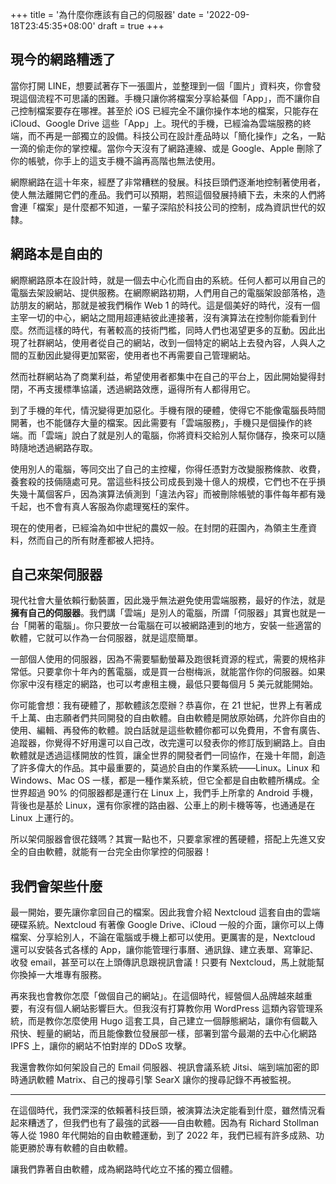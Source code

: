 +++
title = '為什麼你應該有自己的伺服器'
date = '2022-09-18T23:45:35+08:00'
draft = true
+++



## 現今的網路糟透了

當你打開 LINE，想要試著存下一張圖片，並整理到一個「圖片」資料夾，你會發現這個流程不可思議的困難。手機只讓你將檔案分享給棊個「App」，而不讓你自己控制檔案要存在哪裡。甚至於 iOS 已經完全不讓你操作本地的檔案，只能存在 iCloud、Google Drive 這些「App」上。現代的手機，已經淪為雲端服務的終端，而不再是一部獨立的設備。科技公司在設計產品時以「簡化操作」之名，一點一滴的偷走你的掌控權。當你今天沒有了網路連線、或是 Google、Apple 刪除了你的帳號，你手上的這支手機不論再高階也無法使用。
<!-- 是說沒了網路，自己有伺服器也用不了 XD -->

網際網路在這十年來，經歷了非常糟糕的發展。科技巨頭們逐漸地控制著使用者，使人無法離開它們的產品。我們可以預期，若照這個發展持續下去，未來的人們將會連「檔案」是什麼都不知道，一輩子深陷於科技公司的控制，成為資訊世代的奴隸。

## 網路本是自由的

網際網路原本在設計時，就是一個去中心化而自由的系統。任何人都可以用自己的電腦去架設網站、提供服務。在網際網路初期，人們用自己的電腦架設部落格，造訪朋友的網站，那就是被我們稱作 Web 1 的時代。這是個美好的時代，沒有一個主宰一切的中心，網站之間用超連結彼此連接著，沒有演算法在控制你能看到什麼。然而這樣的時代，有著較高的技術門檻，同時人們也渴望更多的互動。因此出現了社群網站，使用者從自己的網站，改到一個特定的網站上去發內容，人與人之間的互動因此變得更加緊密，使用者也不再需要自己管理網站。

然而社群網站為了商業利益，希望使用者都集中在自己的平台上，因此開始變得封閉，不再支援標準協議，透過網路效應，逼得所有人都得用它。

到了手機的年代，情況變得更加惡化。手機有限的硬體，使得它不能像電腦長時間開著，也不能儲存大量的檔案。因此需要有「雲端服務」，手機只是個操作的終端。而「雲端」說白了就是別人的電腦，你將資料交給別人幫你儲存，換來可以隨時隨地透過網路存取。

使用別人的電腦，等同交出了自己的主控權，你得任憑對方改變服務條款、收費，養套殺的技倆隨處可見。當這些科技公司成長到幾十億人的規模，它們也不在乎損失幾十萬個客戶，因為演算法偵測到「違法內容」而被刪除帳號的事件每年都有幾千起，也不會有真人客服為你處理冤枉的案件。

現在的使用者，已經淪為如中世紀的農奴一般。在封閉的莊園內，為領主生產資料，然而自己的所有財產都被人把持。

## 自己來架伺服器

現代社會大量依賴行動裝置，因此幾乎無法避免使用雲端服務，最好的作法，就是**擁有自己的伺服器**。我們講「雲端」是別人的電腦，所謂「伺服器」其實也就是一台「開著的電腦」。你只要放一台電腦在可以被網路連到的地方，安裝一些適當的軟體，它就可以作為一台伺服器，就是這麼簡單。

一部個人使用的伺服器，因為不需要驅動螢幕及跑很耗資源的程式，需要的規格非常低。只要拿你十年內的舊電腦，或是買一台樹梅派，就能當作你的伺服器。如果你家中沒有穩定的網路，也可以考慮租主機，最低只要每個月 5 美元就能開始。

你可能會想：我有硬體了，那軟體該怎麼辦？恭喜你，在 21 世紀，世界上有著成千上萬、由志願者們共同開發的自由軟體。自由軟體是開放原始碼，允許你自由的使用、編輯、再發佈的軟體。說白話就是這些軟體你都可以免費用，不會有廣告、追蹤器，你覺得不好用還可以自己改，改完還可以發表你的修訂版到網路上。自由軟體就是透過這樣開放的性質，讓全世界的開發者們一同協作，在幾十年間，創造了許多偉大的作品。其中最重要的，莫過於自由的作業系統——Linux。Linux 和 Windows、Mac OS 一樣，都是一種作業系統，但它全都是自由軟體所構成。全世界超過 90% 的伺服器都是運行在 Linux 上，我們手上所拿的 Android 手機，背後也是基於 Linux，還有你家裡的路由器、公車上的刷卡機等等，也通通是在 Linux 上運行的。

所以架伺服器會很花錢嗎？其實一點也不，只要拿家裡的舊硬體，搭配上先進又安全的自由軟體，就能有一台完全由你掌控的伺服器！

## 我們會架些什麼

最一開始，要先讓你拿回自己的檔案。因此我會介紹 Nextcloud 這套自由的雲端硬碟系統。Nextcloud 有著像 Google Drive、iCloud 一般的介面，讓你可以上傳檔案、分享給別人，不論在電腦或手機上都可以使用。更厲害的是，Nextcloud 還可以安裝各式各樣的 App，讓你能管理行事曆、通訊錄、建立表單、寫筆記、收發 email，甚至可以在上頭傳訊息跟視訊會議！只要有 Nextcloud，馬上就能幫你換掉一大堆專有服務。

再來我也會教你怎麼「做個自己的網站」。在這個時代，經營個人品牌越來越重要，有沒有個人網站影響巨大。但我沒有打算教你用 WordPress 這類內容管理系統，而是教你怎麼使用 Hugo 這套工具，自己建立一個靜態網站，讓你有個載入飛快、輕量的網站，而且能像數位發展部一樣，部署到當今最潮的去中心化網路 IPFS 上，讓你的網站不怕對岸的 DDoS 攻擊。

我還會教你如何架設自己的 Email 伺服器、視訊會議系統 Jitsi、端到端加密的即時通訊軟體 Matrix、自己的搜尋引擎 SearX 讓你的搜尋記錄不再被監視。

---

在這個時代，我們深深的依賴著科技巨頭，被演算法決定能看到什麼，雖然情況看起來糟透了，但我們也有了最強的武器——自由軟體。因為有 Richard Stollman 等人從 1980 年代開始的自由軟體運動，到了 2022 年，我們已經有許多成熟、功能更勝於專有軟體的自由軟體。

讓我們靠著自由軟體，成為網路時代屹立不搖的獨立個體。
